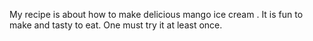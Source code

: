 My recipe is about how to make delicious mango ice cream  .
It is fun to make and tasty to eat. One must try it at least once.